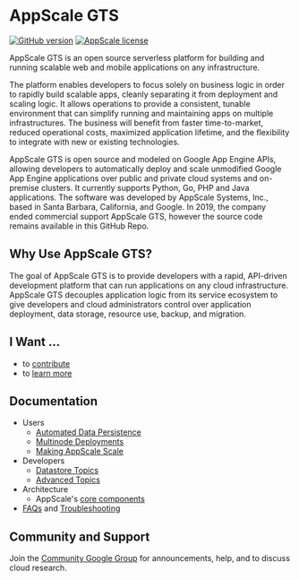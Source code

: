 # AppScale GTS 

[![GitHub version](https://badge.fury.io/gh/AppScale%2Fappscale.svg)](http://badge.fury.io/gh/AppScale%2Fappscale)
[![AppScale license](https://img.shields.io/badge/license-Apache%202-blue.svg)](https://github.com/AppScale/appscale/blob/master/LICENSE)

AppScale GTS is an open source serverless platform for building and running scalable web and mobile applications on any infrastructure. 

The platform enables developers to focus solely on business logic in order to rapidly build scalable apps, cleanly separating it from deployment and scaling logic. It allows operations to provide a consistent, tunable environment that can simplify running and maintaining apps on multiple infrastructures. The business will benefit from faster time-to-market, reduced operational costs, maximized application lifetime, and the flexibility to integrate with new or existing technologies.

AppScale GTS is open source and modeled on Google App Engine APIs, allowing developers to automatically deploy and scale unmodified Google App Engine applications over public and private cloud systems and on-premise clusters. It currently supports Python, Go, PHP and Java applications. The software was developed by AppScale Systems, Inc., based in Santa Barbara, California, and Google. In 2019, the company ended commercial support AppScale GTS, however the source code remains available in this GitHub Repo. 

## Why Use AppScale GTS?
The goal of AppScale GTS is to provide developers with a rapid, API-driven development platform that can run applications on any cloud infrastructure. AppScale GTS decouples application logic from its service ecosystem to give developers and cloud administrators control over application deployment, data storage, resource use, backup, and migration.

## I Want ...
* to [contribute](https://github.com/AppScale/appscale/wiki/Contribute%21)
* to [learn more](https://github.com/AppScale/appscale/wiki)

## Documentation
* Users
   * [Automated Data Persistence](https://github.com/AppScale/appscale/wiki/Automated-Data-Persistence)
  * [Multinode Deployments](https://github.com/AppScale/appscale/wiki/Distributed-Deployment)
  * [Making AppScale Scale](https://github.com/AppScale/appscale/wiki#making-appscale-scale)
* Developers
  * [Datastore Topics](https://github.com/AppScale/appscale/wiki#datastore-topics)
  * [Advanced Topics](https://github.com/AppScale/appscale/wiki#advanced-topics)
* Architecture
  * AppScale's [core components](https://github.com/AppScale/appscale/wiki#learn-about-appscale-core-components)
* [FAQs](https://github.com/AppScale/appscale/wiki/FAQs) and [Troubleshooting](https://github.com/AppScale/appscale/wiki/Troubleshooting)

## Community and Support
Join the [Community Google Group](http://groups.google.com/group/appscale_community) for announcements, help, and to discuss cloud research.

